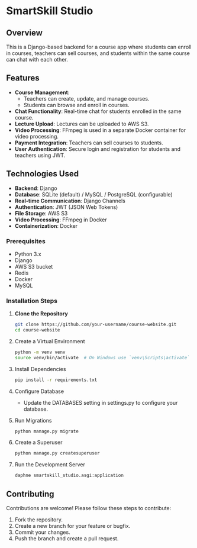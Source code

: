 # SmartSkill Studio

## Overview
This is a Django-based backend for a course app where students can enroll in courses, teachers can sell courses, and students within the same course can chat with each other.

## Features

- **Course Management**:
  - Teachers can create, update, and manage courses.
  - Students can browse and enroll in courses.
- **Chat Functionality**: Real-time chat for students enrolled in the same course.
- **Lecture Upload**: Lectures can be uploaded to AWS S3.
- **Video Processing**: FFmpeg is used in a separate Docker container for video processing.
- **Payment Integration**: Teachers can sell courses to students.
- **User Authentication**: Secure login and registration for students and teachers using JWT.

## Technologies Used

- **Backend**: Django
- **Database**: SQLite (default) / MySQL / PostgreSQL (configurable)
- **Real-time Communication**: Django Channels
- **Authentication**: JWT (JSON Web Tokens)
- **File Storage**: AWS S3
- **Video Processing**: FFmpeg in Docker
- **Containerization**: Docker

### Prerequisites

- Python 3.x
- Django
- AWS S3 bucket
- Redis
- Docker
- MySQL

### Installation Steps

1. **Clone the Repository**
   ```sh
   git clone https://github.com/your-username/course-website.git
   cd course-website
   ```
2. Create a Virtual Environment
   ```sh
   python -m venv venv
   source venv/bin/activate  # On Windows use `venv\Scripts\activate`
   ```
3. Install Dependencies
   ```sh
   pip install -r requirements.txt
   ```
4. Configure Database
   - Update the DATABASES setting in settings.py to configure your database.
     
5. Run Migrations
   ```sh
   python manage.py migrate
   ```
6. Create a Superuser
   ```sh
   python manage.py createsuperuser
   ```
7. Run the Development Server
   ```sh
   daphne smartskill_studio.asgi:application
   ```

## Contributing
Contributions are welcome! Please follow these steps to contribute:
1. Fork the repository.
2. Create a new branch for your feature or bugfix.
3. Commit your changes.
4. Push the branch and create a pull request.
